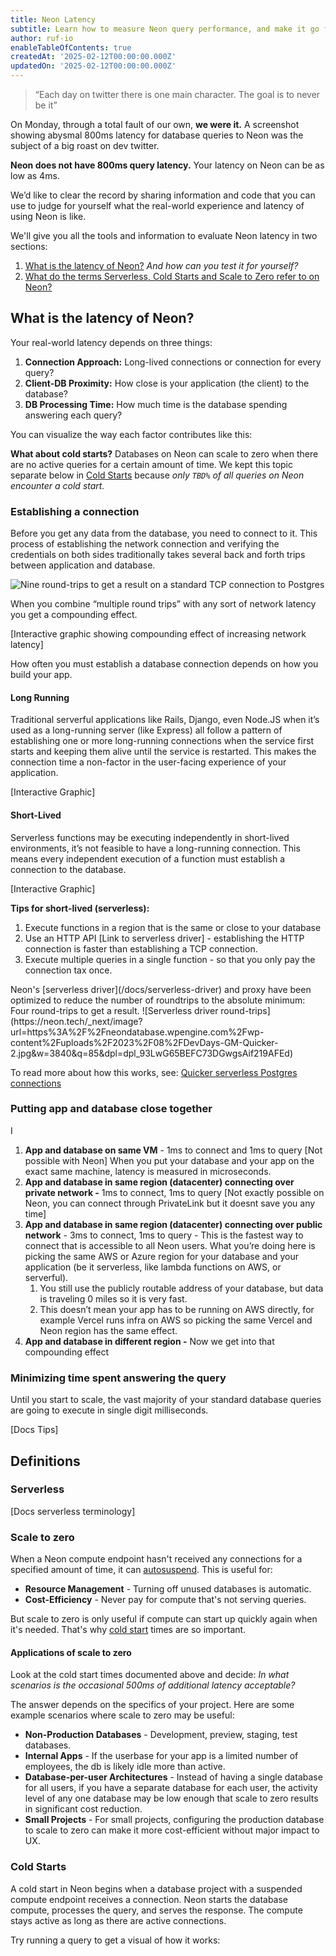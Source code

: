 ```yaml
---
title: Neon Latency
subtitle: Learn how to measure Neon query performance, and make it go faster.
author: ruf-io
enableTableOfContents: true
createdAt: '2025-02-12T00:00:00.000Z'
updatedOn: '2025-02-12T00:00:00.000Z'
---
```


<Admonition title="Editor's Note:">

> “Each day on twitter there is one main character. The goal is to never be it”

On Monday, through a total fault of our own, **we were it.** A screenshot showing abysmal 800ms latency for database queries to Neon was the subject of a big roast on dev twitter.

**Neon does not have 800ms query latency.** Your latency on Neon can be as low as 4ms.

We’d like to clear the record by sharing information and code that you can use to judge for yourself what the real-world experience and latency of using Neon is like.
</Admonition>

We'll give you all the tools and information to evaluate Neon latency in two sections:

1. [What is the latency of Neon?](#what-is-the-latency-of-neon) _And how can you test it for yourself?_
2. [What do the terms Serverless, Cold Starts and Scale to Zero refer to on Neon?](#defining-terms)

## What is the latency of Neon?

Your real-world latency depends on three things:

1. **Connection Approach:** Long-lived connections or connection for every query?
2. **Client-DB Proximity:** How close is your application (the client) to the database?
3. **DB Processing Time:** How much time is the database spending answering each query?

You can visualize the way each factor contributes like this:

<LatencyParts />

**What about cold starts?** Databases on Neon can scale to zero when there are no active queries for a certain amount of time. We kept this topic separate below in [Cold Starts](#cold-starts) because _only `TBD%` of all queries on Neon encounter a cold start._

### Establishing a connection

Before you get any data from the database, you need to connect to it. This process of establishing the network connection and verifying the credentials on both sides traditionally takes several back and forth trips between application and database.

![Nine round-trips to get a result on a standard TCP connection to Postgres](https://neon.tech/_next/image?url=https%3A%2F%2Fneondatabase.wpengine.com%2Fwp-content%2Fuploads%2F2023%2F08%2Fimage-5.png&w=3840&q=85&dpl=dpl_93LwG65BEFC73DGwgsAif219AFEd)

When you combine “multiple round trips” with any sort of network latency you get a compounding effect.

\[Interactive graphic showing compounding effect of increasing network latency\]

How often you must establish a database connection depends on how you build your app.

#### Long Running

Traditional serverful applications like Rails, Django, even Node.JS when it’s used as a long-running server (like Express) all follow a pattern of establishing one or more long-running connections when the service first starts and keeping them alive until the service is restarted. This makes the connection time a non-factor in the user-facing experience of your application.

\[Interactive Graphic\]

#### Short-Lived

Serverless functions may be executing independently in short-lived environments, it’s not feasible to have a long-running connection. This means every independent execution of a function must establish a connection to the database.

\[Interactive Graphic\]

**Tips for short-lived (serverless):**

1. Execute functions in a region that is the same or close to your database
2. Use an HTTP API \[Link to serverless driver\] \- establishing the HTTP connection is faster than establishing a TCP connection.
3. Execute multiple queries in a single function \- so that you only pay the connection tax once.

<Admonition type="tip" title="Reducing roundtrips with the Serverless Driver">
Neon's [serverless driver](/docs/serverless-driver) and proxy have been optimized to reduce the number of roundtrips to the absolute minimum: Four round-trips to get a result.
![Serverless driver round-trips](https://neon.tech/_next/image?url=https%3A%2F%2Fneondatabase.wpengine.com%2Fwp-content%2Fuploads%2F2023%2F08%2FDevDays-GM-Quicker-2.jpg&w=3840&q=85&dpl=dpl_93LwG65BEFC73DGwgsAif219AFEd)

To read more about how this works, see: [Quicker serverless Postgres connections](https://neon.tech/blog/quicker-serverless-postgres)
</Admonition>

### Putting app and database close together

I

1. **App and database on same VM** - 1ms to connect and 1ms to query \[Not possible with Neon\] When you put your database and your app on the exact same machine, latency is measured in microseconds.
2. **App and database in same region (datacenter) connecting over private network \-** 1ms to connect, 1ms to query \[Not exactly possible on Neon, you can connect through PrivateLink but it doesnt save you any time\]
3. **App and database in same region (datacenter) connecting over public network** \- 3ms to connect, 1ms to query \- This is the fastest way to connect that is accessible to all Neon users. What you’re doing here is picking the same AWS or Azure region for your database and your application (be it serverless, like lambda functions on AWS, or serverful).
   1. You still use the publicly routable address of your database, but data is traveling 0 miles so it is very fast.
   2. This doesn’t mean your app has to be running on AWS directly, for example Vercel runs infra on AWS so picking the same Vercel and Neon region has the same effect.
4. **App and database in different region \-** Now we get into that compounding effect

### Minimizing time spent answering the query

Until you start to scale, the vast majority of your standard database queries are going to execute in single digit milliseconds.

[Docs Tips]

## Definitions

### Serverless

[Docs serverless terminology]

### Scale to zero

When a Neon compute endpoint hasn't received any connections for a specified amount of time, it can [autosuspend](https://neon.tech/docs/introduction/auto-suspend).
This is useful for:

- **Resource Management** - Turning off unused databases is automatic.
- **Cost-Efficiency** - Never pay for compute that's not serving queries.

But scale to zero is only useful if compute can start up quickly again when it's needed. That's why [cold start](#cold-starts) times are so important.

#### Applications of scale to zero

Look at the cold start times documented above and decide: _In what scenarios is the occasional 500ms of additional latency acceptable?_

The answer depends on the specifics of your project.
Here are some example scenarios where scale to zero may be useful:

- **Non-Production Databases** - Development, preview, staging, test databases.
- **Internal Apps** - If the userbase for your app is a limited number of employees, the db is likely idle more than active.
- **Database-per-user Architectures** - Instead of having a single database for all users, if you have a separate database for each user, the activity level of any one database may be low enough that scale to zero results in significant cost reduction.
- **Small Projects** - For small projects, configuring the production database to scale to zero can make it more cost-efficient without major impact to UX.

### Cold Starts

A cold start in Neon begins when a database project with a suspended compute endpoint receives a connection.
Neon starts the database compute, processes the query, and serves the response.
The compute stays active as long as there are active connections.

Try running a query to get a visual of how it works:

<ColdStartsGraphic />
